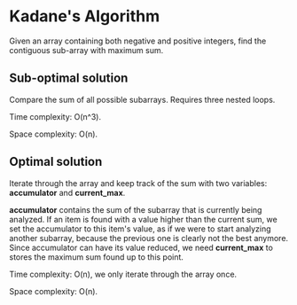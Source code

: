 # Kadane's Algorithm
Given an array containing both negative and positive integers, find the contiguous sub-array with maximum sum.

## Sub-optimal solution
Compare the sum of all possible subarrays. Requires three nested loops.

Time complexity: O(n^3).

Space complexity: O(n).

## Optimal solution
Iterate through the array and keep track of the sum with two variables: **accumulator** and **current_max**. 

**accumulator** contains the sum of the subarray that is currently being analyzed. If an item is found with a value higher than the current sum, we set the accumulator to this item's value, as if we were to start analyzing another subarray, because the previous one is clearly not the best anymore. Since accumulator can have its value reduced, we need **current_max** to stores the maximum sum found up to this point.

Time complexity: O(n), we only iterate through the array once.

Space complexity: O(n).
